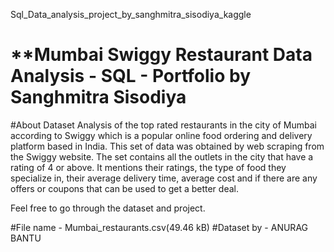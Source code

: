 Sql_Data_analysis_project_by_sanghmitra_sisodiya_kaggle

# **Mumbai Swiggy Restaurant Data Analysis - SQL - Portfolio by Sanghmitra Sisodiya 

#About Dataset
Analysis of the top rated restaurants in the city of Mumbai according to Swiggy which is a popular online food ordering and delivery platform based in India. 
This set of data was obtained by web scraping from the Swiggy website.
The set contains all the outlets in the city that have a rating of 4 or above. 
It mentions their ratings, the type of food they specialize in, their average delivery time, average cost and if there are any offers or coupons that can be used to get a better deal.

Feel free to go through the dataset and project.

#File name - Mumbai_restaurants.csv(49.46 kB)
#Dataset by - ANURAG BANTU 
